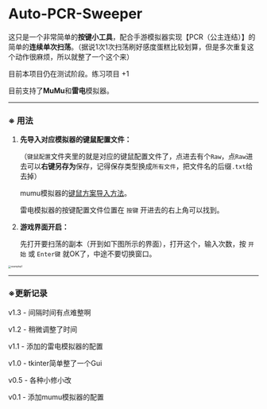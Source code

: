 # Auto-PCR-Sweeper
这只是一个非常简单的**按键小工具**，配合手游模拟器实现【PCR（公主连结）】的简单的**连续单次扫荡**。（据说1次1次扫荡刷好感度蛋糕比较划算，但是多次重复这个动作很麻烦，所以就整了一个这个来）

目前本项目仍在测试阶段。练习项目 +1

目前支持了**MuMu**和**雷电**模拟器。

---

### ※ 用法

1. **先导入对应模拟器的键鼠配置文件：**

   （`键鼠配置`文件夹里的就是对应的键鼠配置文件了，点进去有个`Raw`，点`Raw`进去可以**右键另存为**保存，记得保存类型换成`所有文件`，把文件名的后缀`.txt`给去掉）

   mumu模拟器的[键鼠方案导入方法](http://mumu.163.com/20190425/25905_810641.html)。

   雷电模拟器的按键配置文件位置在 `按键` 开进去的右上角可以找到。

2. **游戏界面开启：**

   先打开要扫荡的副本（开到如下图所示的界面），打开这个，输入次数，按 `开始` 或 `Enter键` 就OK了，中途不要切换窗口。

<img src="https://i.loli.net/2020/05/11/3bqjwo8duvraOtE.png" alt="examplep1" style="zoom:33%;" />

---

### ※更新记录

v1.3 -  间隔时间有点难整啊

v1.2 -  稍微调整了时间

v1.1 -  添加的雷电模拟器的配置

v1.0 -  tkinter简单整了一个Gui

v0.5 -  各种小修小改

v0.1 -  添加mumu模拟器的配置

